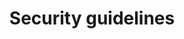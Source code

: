 ---
lang: en
layout: doc
redirect_from:
- /doc/security-guidelines/
- /en/doc/security-guidelines/
- /doc/SecurityGuidelines/
- /wiki/SecurityGuidelines/
redirect_to: https://github.com/Qubes-Community/Contents/blob/master/docs/security/security-guidelines.md
ref: 79
title: Security guidelines
---